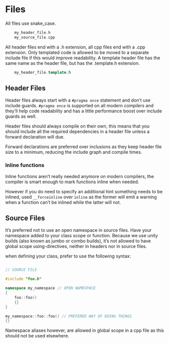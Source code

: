 # Files

All files use snake_case.

```cpp
    my_header_file.h 
    my_source_file.cpp 
```
All header files end with a .h extension, all cpp files end with a .cpp extension.
Only templated code is allowed to be moved to a separate include file if this would improve readability. 
A template header file has the same name as the header file, but has the .template.h extension. 

```cpp
    my_header_file.template.h
```
## Header Files

Header files always start with a ``` #pragma once ``` statement and don’t use include guards. ``` #pragma once ``` is supported on all modern compilers and they’ll help code readability and has a little performance boost over include guards as well.

Header files should always compile on their own, this means that you should include all the required dependencies in a header file unless a forward declaration will due.

Forward declarations are preferred over inclusions as they keep header file size to a minimum, reducing the include graph and compile times.

### Inline functions
Inline functions aren’t really needed anymore on modern compilers, the compiler is smart enough to mark functions inline when needed.

However if you do need to specify an additional hint something needs to be inlined, used ``` __forceinline ``` over ```inline``` as the former will emit a warning when a function can’t be inlined while the latter will not.

## Source Files

It’s preferred not to use an open namespace in source files. Have your namespace added to your class scope or function. Because we use unity builds (also known as jumbo or combo builds), it’s not allowed to have global scope using-directives, neither in headers nor in source files.

when defining your class, prefer to use the following syntax:

```cpp

// SOURCE FILE

#include "foo.h"

namespace my_namespace // OPEN NAMESPACE
{
    foo::foo()
    {}
}

my_namespace::foo::foo() // PREFERED WAY OF DOING THINGS
{}

```

Namespace aliases however, are allowed in global scope in a cpp file as this should not be used elsewhere.


